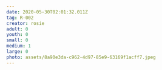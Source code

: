 ```yaml
---
date: 2020-05-30T02:01:32.011Z
tag: R-002
creator: rosie
adult: 0
youth: 0
small: 0
medium: 1
large: 0
photo: assets/8a90e3da-c962-4d97-85e9-63169f1acff7.jpeg
---
```

